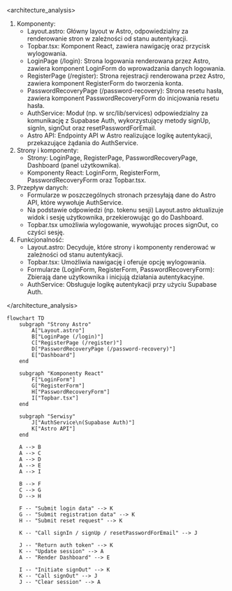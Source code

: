 <architecture_analysis>

1. Komponenty:
   - Layout.astro: Główny layout w Astro, odpowiedzialny za renderowanie stron w zależności od stanu autentykacji.
   - Topbar.tsx: Komponent React, zawiera nawigację oraz przycisk wylogowania.
   - LoginPage (/login): Strona logowania renderowana przez Astro, zawiera komponent LoginForm do wprowadzania danych logowania.
   - RegisterPage (/register): Strona rejestracji renderowana przez Astro, zawiera komponent RegisterForm do tworzenia konta.
   - PasswordRecoveryPage (/password-recovery): Strona resetu hasła, zawiera komponent PasswordRecoveryForm do inicjowania resetu hasła.
   - AuthService: Moduł (np. w src/lib/services) odpowiedzialny za komunikację z Supabase Auth, wykorzystujący metody signUp, signIn, signOut oraz resetPasswordForEmail.
   - Astro API: Endpointy API w Astro realizujące logikę autentykacji, przekazujące żądania do AuthService.
2. Strony i komponenty:
   - Strony: LoginPage, RegisterPage, PasswordRecoveryPage, Dashboard (panel użytkownika).
   - Komponenty React: LoginForm, RegisterForm, PasswordRecoveryForm oraz Topbar.tsx.
3. Przepływ danych:
   - Formularze w poszczególnych stronach przesyłają dane do Astro API, które wywołuje AuthService.
   - Na podstawie odpowiedzi (np. tokenu sesji) Layout.astro aktualizuje widok i sesję użytkownika, przekierowując go do Dashboard.
   - Topbar.tsx umożliwia wylogowanie, wywołując proces signOut, co czyści sesję.
4. Funkcjonalność:
   - Layout.astro: Decyduje, które strony i komponenty renderować w zależności od stanu autentykacji.
   - Topbar.tsx: Umożliwia nawigację i oferuje opcję wylogowania.
   - Formularze (LoginForm, RegisterForm, PasswordRecoveryForm): Zbierają dane użytkownika i inicjują działania autentykacyjne.
   - AuthService: Obsługuje logikę autentykacji przy użyciu Supabase Auth.

</architecture_analysis>

```mermaid
flowchart TD
    subgraph "Strony Astro"
        A["Layout.astro"]
        B["LoginPage (/login)"]
        C["RegisterPage (/register)"]
        D["PasswordRecoveryPage (/password-recovery)"]
        E["Dashboard"]
    end

    subgraph "Komponenty React"
        F["LoginForm"]
        G["RegisterForm"]
        H["PasswordRecoveryForm"]
        I["Topbar.tsx"]
    end

    subgraph "Serwisy"
        J["AuthService\n(Supabase Auth)"]
        K["Astro API"]
    end

    A --> B
    A --> C
    A --> D
    A --> E
    A --> I

    B --> F
    C --> G
    D --> H

    F -- "Submit login data" --> K
    G -- "Submit registration data" --> K
    H -- "Submit reset request" --> K

    K -- "Call signIn / signUp / resetPasswordForEmail" --> J

    J -- "Return auth token" --> K
    K -- "Update session" --> A
    A -- "Render Dashboard" --> E

    I -- "Initiate signOut" --> K
    K -- "Call signOut" --> J
    J -- "Clear session" --> A
```
